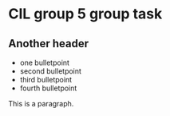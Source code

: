 # CIL group 5 group task

## Another header

- one bulletpoint
- second bulletpoint
- third bulletpoint
- fourth bulletpoint

This is a paragraph.